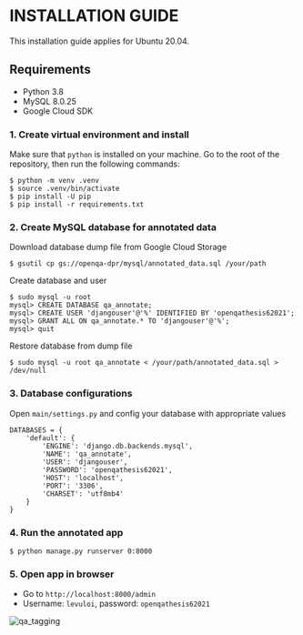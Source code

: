 # INSTALLATION GUIDE
This installation guide applies for Ubuntu 20.04.
## Requirements
- Python 3.8
- MySQL 8.0.25
- Google Cloud SDK

### 1. Create virtual environment and install 
Make sure that `python` is installed on your machine. Go to the root of the repository, then run the following commands: 
```shell
$ python -m venv .venv
$ source .venv/bin/activate
$ pip install -U pip
$ pip install -r requirements.txt
```

### 2. Create MySQL database for annotated data
Download database dump file from Google Cloud Storage
```shell
$ gsutil cp gs://openqa-dpr/mysql/annotated_data.sql /your/path
```
Create database and user
```shell
$ sudo mysql -u root
mysql> CREATE DATABASE qa_annotate;
mysql> CREATE USER 'djangouser'@'%' IDENTIFIED BY 'openqathesis62021';
mysql> GRANT ALL ON qa_annotate.* TO 'djangouser'@'%';
mysql> quit
```
Restore database from dump file
```shell
$ sudo mysql -u root qa_annotate < /your/path/annotated_data.sql > /dev/null
```
### 3. Database configurations
Open `main/settings.py` and config your database with appropriate values

    DATABASES = {
        'default': {
            'ENGINE': 'django.db.backends.mysql',
            'NAME': 'qa_annotate',
            'USER': 'djangouser',
            'PASSWORD': 'openqathesis62021',
            'HOST': 'localhost',
            'PORT': '3306',
            'CHARSET': 'utf8mb4'
        }
    }

### 4. Run the annotated app
```shell
$ python manage.py runserver 0:8000 
```

### 5. Open app in browser
- Go to `http://localhost:8000/admin`
- Username: `levuloi`, password: `openqathesis62021`

![qa_tagging](https://user-images.githubusercontent.com/49064246/123549211-2cb21f00-d792-11eb-8104-cdbb549b1369.png)
